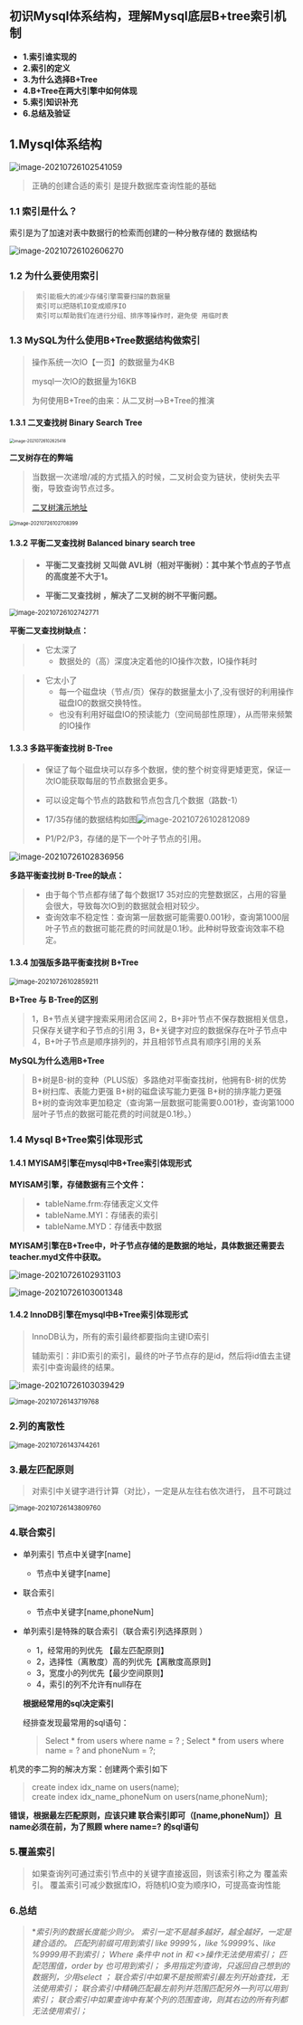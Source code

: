 ## 初识Mysql体系结构，理解Mysql底层B+tree索引机制

* **1.索引谁实现的**
* **2.索引的定义**
* **3.为什么选择B+Tree** 
* **4.B+Tree在两大引擎中如何体现**
* **5.索引知识补充**
* **6.总结及验证**



## 1.Mysql体系结构



   ![image-20210726102541059](..\mysql\images\image-20210726102541059.png)  

> 正确的创建合适的索引 是提升数据库查询性能的基础



###  1.1 索引是什么？

索引是为了加速对表中数据行的检索而创建的一种分散存储的 数据结构

![image-20210726102606270](..\mysql\images\image-20210726102606270.png)



### 1.2 为什么要使用索引

>      索引能极大的减少存储引擎需要扫描的数据量
>      索引可以把随机IO变成顺序IO
>      索引可以帮助我们在进行分组、排序等操作时，避免使 用临时表

### 1.3 MySQL为什么使用B+Tree数据结构做索引

> 操作系统一次IO【一页】的数据量为4KB
>
> mysql一次IO的数据量为16KB
>
> 为何使用B+Tree的由来：从二叉树-->B+Tree的推演

#### 1.3.1 二叉查找树 Binary Search Tree

<img src="..\mysql\images\image-20210726102625418.png" alt="image-20210726102625418" style="zoom:50%;" />

**二叉树存在的弊端**

> 当数据一次递增/减的方式插入的时候，二叉树会变为链状，使树失去平衡，导致查询节点过多。
>
> [二叉树演示地址]( https://www.cs.usfca.edu/~galles/visualization/BST.html )

<img src="..\mysql\images\image-20210726102708399.png" alt="image-20210726102708399" style="zoom:60%;" />

#### 1.3.2 平衡二叉查找树 Balanced binary search tree

> * **平衡二叉查找树 又叫做 AVL树（相对平衡树）：其中某个节点的子节点的高度差不大于1。**
>
> * **平衡二叉查找树 ，解决了二叉树的树不平衡问题。**

<img src="..\mysql\images\image-20210726102742771.png" alt="image-20210726102742771" style="zoom:80%;" />



**平衡二叉查找树缺点：**

> * 它太深了
>   *  数据处的（高）深度决定着他的IO操作次数，IO操作耗时

> * 它太小了
>   *  每一个磁盘块（节点/页）保存的数据量太小了,没有很好的利用操作磁盘IO的数据交换特性。   
>   * 也没有利用好磁盘IO的预读能力（空间局部性原理），从而带来频繁的IO操作



####  1.3.3 多路平衡查找树 B-Tree 

> * 保证了每个磁盘块可以存多个数据，使的整个树变得更矮更宽，保证一次IO能获取每层的节点数据会更多。
>
> * 可以设定每个节点的路数和节点包含几个数据（路数-1）
> * 17/35存储的数据结构如图![image-20210726102812089](..\mysql\images\image-20210726102812089.png)
> * P1/P2/P3，存储的是下一个叶子节点的引用。



![image-20210726102836956](..\mysql\images\image-20210726102836956.png)

**多路平衡查找树 B-Tree的缺点：**

> * 由于每个节点都存储了每个数据17 35对应的完整数据区，占用的容量会很大，导致每次IO到的数据就会相对较少。
> * 查询效率不稳定性：查询第一层数据可能需要0.001秒，查询第1000层叶子节点的数据可能花费的时间就是0.1秒。此种树导致查询效率不稳定。

####  1.3.4 加强版多路平衡查找树 B+Tree 



<img src="..\mysql\images\image-20210726102859211.png" alt="image-20210726102859211" style="zoom:80%;" />

 **B+Tree 与 B-Tree的区别** 

> 1，B+节点关键字搜索采用闭合区间
> 2，B+非叶节点不保存数据相关信息，只保存关键字和子节点的引用
> 3，B+关键字对应的数据保存在叶子节点中
> 4，B+叶子节点是顺序排列的，并且相邻节点具有顺序引用的关系

**MySQL为什么选用B+Tree**

> B+树是B-树的变种（PLUS版）多路绝对平衡查找树，他拥有B-树的优势
> B+树扫库、表能力更强
> B+树的磁盘读写能力更强
> B+树的排序能力更强
> B+树的查询效率更加稳定（查询第一层数据可能需要0.001秒，查询第1000层叶子节点的数据可能花费的时间就是0.1秒。）

### 1.4 Mysql B+Tree索引体现形式

####  1.4.1 MYISAM引擎在mysql中B+Tree索引体现形式 

**MYISAM引擎，存储数据有三个文件：**

> * tableName.frm:存储表定义文件
> * tableName.MYI：存储表的索引
> * tableName.MYD：存储表中数据

**MYISAM引擎在B+Tree中，叶子节点存储的是数据的地址，具体数据还需要去teacher.myd文件中获取。**



![image-20210726102931103](..\mysql\images\image-20210726102931103.png)

![image-20210726103001348](..\mysql\images\image-20210726103001348.png)

####  1.4.2 InnoDB引擎在mysql中B+Tree索引体现形式 

> InnoDB认为，所有的索引最终都要指向主键ID索引
>
> 辅助索引：非ID索引的索引，最终的叶子节点存的是id，然后将id值去主键索引中查询最终的结果。

![image-20210726103039429](..\mysql\images\image-20210726103039429.png)

<img src="..\mysql\images\image-20210726143719768.png" alt="image-20210726143719768" style="zoom:80%;" />



### 2.列的离散性

<img src="..\mysql\images\image-20210726143744261.png" alt="image-20210726143744261" style="zoom:80%;" />

### 3.最左匹配原则

> 对索引中关键字进行计算（对比），一定是从左往右依次进行， 且不可跳过

<img src="..\mysql\images\image-20210726143809760.png" alt="image-20210726143809760" style="zoom:80%;" />

### 4.联合索引

* 单列索引 节点中关键字[name]

  * 节点中关键字[name]

* 联合索引

  * 节点中关键字[name,phoneNum]

* 单列索引是特殊的联合索引（联合索引列选择原则 ）

  * 1，经常用的列优先 【最左匹配原则】 
  * 2，选择性（离散度）高的列优先【离散度高原则】 
  * 3，宽度小的列优先【最少空间原则】
  * 4，索引的列不允许有null存在

  

  **根据经常用的sql决定索引**

  经排查发现最常用的sql语句：

  > Select  *  from users where name = ? ;
  > Select  *  from users where name = ? and phoneNum = ?;

机灵的李二狗的解决方案：创建两个索引如下

> create index idx_name on users(name);  
> create index idx_name_phoneNum on users(name,phoneNum);

**错误，根据最左匹配原则，应该只建 联合索引即可（[name,phoneNum]）且name必须在前，为了照顾 where name=? 的sql语句**

### 5.覆盖索引

> 如果查询列可通过索引节点中的关键字直接返回，则该索引称之为 覆盖索引。
> 覆盖索引可减少数据库IO，将随机IO变为顺序IO，可提高查询性能

### 6.总结

>**索引列的数据长度能少则少。
>索引一定不是越多越好，越全越好，一定是建合适的。
>匹配列前缀可用到索引 like 9999%，like %9999%、like %9999用不到索引； Where 条件中 not in 和 <>操作无法使用索引； 匹配范围值，order by 也可用到索引；
>多用指定列查询，只返回自己想到的数据列，少用select *；
>联合索引中如果不是按照索引最左列开始查找，无法使用索引；
>联合索引中精确匹配最左前列并范围匹配另外一列可以用到索引；
>联合索引中如果查询中有某个列的范围查询，则其右边的所有列都无法使用索引；**